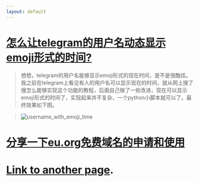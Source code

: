 ```yaml
---
layout: default
---
```



# [怎么让telegram的用户名动态显示emoji形式的时间?](./telegram-username-emoji-time.html)

>想想，telegram的用户名能够显示emoji形式的现在时间，是不是很酷炫。我之前在telegram上看见有人的用户名可以显示现在的时间，就从网上搜了搜怎么能够实现这个功能的教程，后面自己做了一些改进，现在可以显示emoji形式的时间了，实现起来并不复杂，一个python小脚本就可以了。最终效果如下图。

>![username_with_emoji_time](https://images2.imgbox.com/4b/9f/MxCZgbGK_o.png)

# [分享一下eu.org免费域名的申请和使用](./eu-org.html)

# [Link to another page](./another-page.html).
